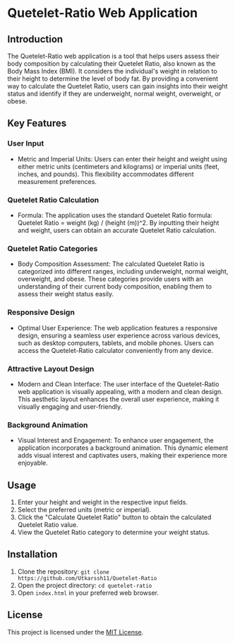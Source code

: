 
# Quetelet-Ratio Web Application

## Introduction
The Quetelet-Ratio web application is a tool that helps users assess their body composition by calculating their Quetelet Ratio, also known as the Body Mass Index (BMI). It considers the individual's weight in relation to their height to determine the level of body fat. By providing a convenient way to calculate the Quetelet Ratio, users can gain insights into their weight status and identify if they are underweight, normal weight, overweight, or obese.

## Key Features

### User Input

- Metric and Imperial Units: Users can enter their height and weight using either metric units (centimeters and kilograms) or imperial units (feet, inches, and pounds). This flexibility accommodates different measurement preferences.

### Quetelet Ratio Calculation

- Formula: The application uses the standard Quetelet Ratio formula: Quetelet Ratio = weight (kg) / (height (m))^2. By inputting their height and weight, users can obtain an accurate Quetelet Ratio calculation.

### Quetelet Ratio Categories

- Body Composition Assessment: The calculated Quetelet Ratio is categorized into different ranges, including underweight, normal weight, overweight, and obese. These categories provide users with an understanding of their current body composition, enabling them to assess their weight status easily.

### Responsive Design

- Optimal User Experience: The web application features a responsive design, ensuring a seamless user experience across various devices, such as desktop computers, tablets, and mobile phones. Users can access the Quetelet-Ratio calculator conveniently from any device.

### Attractive Layout Design

- Modern and Clean Interface: The user interface of the Quetelet-Ratio web application is visually appealing, with a modern and clean design. This aesthetic layout enhances the overall user experience, making it visually engaging and user-friendly.

### Background Animation

- Visual Interest and Engagement: To enhance user engagement, the application incorporates a background animation. This dynamic element adds visual interest and captivates users, making their experience more enjoyable.

## Usage

1. Enter your height and weight in the respective input fields.
2. Select the preferred units (metric or imperial).
3. Click the "Calculate Quetelet Ratio" button to obtain the calculated Quetelet Ratio value.
4. View the Quetelet Ratio category to determine your weight status.

## Installation

1. Clone the repository: `git clone https://github.com/Utkarssh11/Quetelet-Ratio`
2. Open the project directory: `cd quetelet-ratio`
3. Open `index.html` in your preferred web browser.

## License

This project is licensed under the [MIT License](LICENSE).
